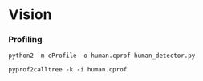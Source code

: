 # Vision

### Profiling

`python2 -m cProfile -o human.cprof human_detector.py`

`pyprof2calltree -k -i human.cprof`
